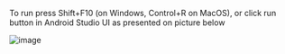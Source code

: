 
To run press Shift+F10 (on Windows, Control+R on MacOS), or click run button in Android Studio UI as presented on picture below

![image](https://github.com/user-attachments/assets/5d1b261d-da2b-4733-87f1-d11caaf39652)
